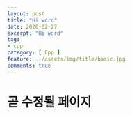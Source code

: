 ```yaml
---
layout: post
title: "Hi word"
date: 2020-02-27
excerpt: "Hi word"
tag:
- cpp
category: [ Cpp ]
feature: ../assets/img/title/basic.jpg
comments: true
---
```


# 곧 수정될 페이지